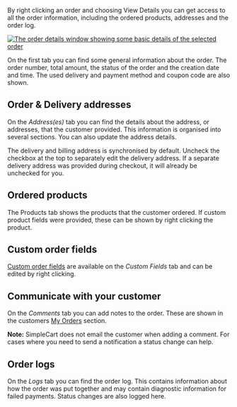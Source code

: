 By right clicking an order and choosing View Details you can get access to all the order information, including the ordered products, addresses and the order log. 

[ ![The order details window showing some basic details of the selected order](https://assets.modmore.com/uploads/2015/12/orders_view_details.png)](https://assets.modmore.com/uploads/2015/12/orders_view_details.png "The order details window showing some basic details of the selected order")

On the first tab you can find some general information about the order. The order number, total amount, the status of the order and the creation date and time. The used delivery and payment method and coupon code are also shown. 

## Order & Delivery addresses

On the _Address(es)_ tab you can find the details about the address, or addresses, that the customer provided. This information is organised into several sections. You can also update the address details. 

The delivery and billing address is synchronised by default. Uncheck the checkbox at the top to separately edit the delivery address. If a separate delivery address was provided during checkout, it will already be unchecked for you. 

## Ordered products

The Products tab shows the products that the customer ordered. If custom product fields were provided, these can be shown by right clicking the product. 

## Custom order fields

[Custom order fields](../../Frontend/Checkout/Custom_Order_Fields) are available on the _Custom Fields_ tab and can be edited by right clicking. 

## Communicate with your customer

On the _Comments_ tab you can add notes to the order. These are shown in the customers [My Orders](../../Frontend/Checkout/My_Orders) section. 

**Note:** SimpleCart does not email the customer when adding a comment. For cases where you need to send a notification a status change can help. 

## Order logs

On the _Logs_ tab you can find the order log. This contains information about how the order was put together and may contain diagnostic information for failed payments. Status changes are also logged here. 

